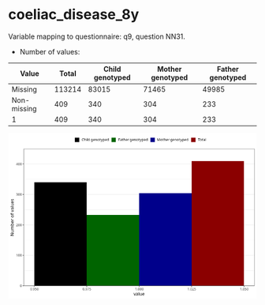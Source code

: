# coeliac_disease_8y
Variable mapping to questionnaire: q9, question NN31.
- Number of values:

| Value | Total | Child genotyped | Mother genotyped | Father genotyped |
| ----- | ----- | --------------- | ---------------- | ---------------- |
| Missing | 113214 | 83015 | 71465 | 49985 |
| Non-missing | 409 | 340 | 304 | 233 |
| 1 | 409 | 340 | 304 | 233 |



![](coeliac_disease_8y_n.png)



